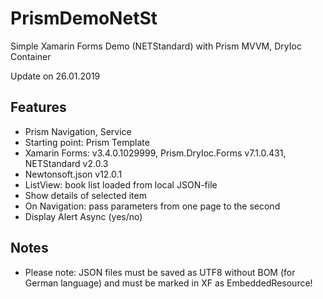 # PrismDemoNetSt

Simple Xamarin Forms Demo (NETStandard) with Prism MVVM, DryIoc Container

Update on 26.01.2019 

## Features
* Prism Navigation, Service
* Starting point: Prism Template
* Xamarin Forms: v3.4.0.1029999, Prism.DryIoc.Forms v7.1.0.431, NETStandard v2.0.3 
* Newtonsoft.json v12.0.1
* ListView: book list loaded from local JSON-file
* Show details of selected item
* On Navigation: pass parameters from one page to the second
* Display Alert Async (yes/no)

## Notes
* Please note: JSON files must be saved as UTF8 without BOM (for German language) and must be marked in XF as EmbeddedResource!

